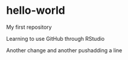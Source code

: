 # hello-world

My  first repository

Learning to use GitHub through RStudio

Another change and another pushadding a line
